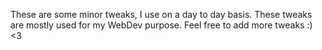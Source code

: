 These are some minor tweaks, I use on a day to day basis. These tweaks are mostly used for my WebDev purpose. Feel free to add more tweaks :) <3
